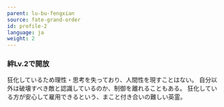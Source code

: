 ```yaml
---
parent: lu-bu-fengxian
source: fate-grand-order
id: profile-2
language: ja
weight: 2
---
```


### 絆Lv.2で開放

狂化しているため理性・思考を失っており、人間性を現すことはない。
自分以外は破壊すべき敵と認識しているのか、制御を離れることもある。
狂化している方が安心して雇用できるという、まこと付き合いの難しい英霊。
